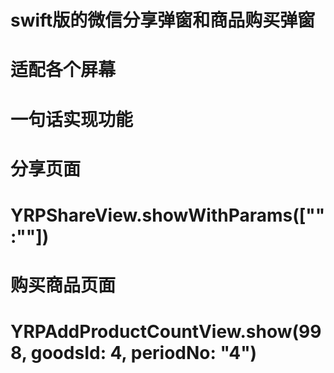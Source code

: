 # swift版的微信分享弹窗和商品购买弹窗
# 适配各个屏幕
# 一句话实现功能
#         分享页面
#         YRPShareView.showWithParams(["":""])
#         购买商品页面
#         YRPAddProductCountView.show(998, goodsId: 4, periodNo: "4")